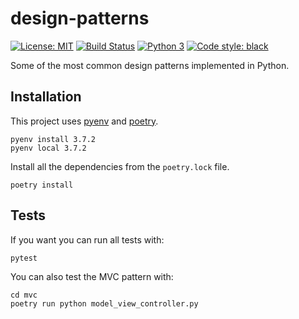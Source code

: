 # design-patterns

[![License: MIT](https://img.shields.io/badge/License-MIT-blue.svg)](https://opensource.org/licenses/MIT) [![Build Status](https://travis-ci.org/jackdbd/design-patterns.svg?branch=master)](https://travis-ci.org/jackdbd/design-patterns) [![Python 3](https://pyup.io/repos/github/jackdbd/design-patterns/python-3-shield.svg)](https://pyup.io/repos/github/jackdbd/design-patterns/) [![Code style: black](https://img.shields.io/badge/code%20style-black-000000.svg)](https://github.com/ambv/black)

Some of the most common design patterns implemented in Python.

## Installation

This project uses [pyenv](https://github.com/pyenv/pyenv) and [poetry](https://poetry.eustace.io/).

```shell
pyenv install 3.7.2
pyenv local 3.7.2
```

Install all the dependencies from the `poetry.lock` file.

```shell
poetry install
```


## Tests

If you want you can run all tests with:

```shell
pytest
```

You can also test the MVC pattern with:

```shell
cd mvc
poetry run python model_view_controller.py
```